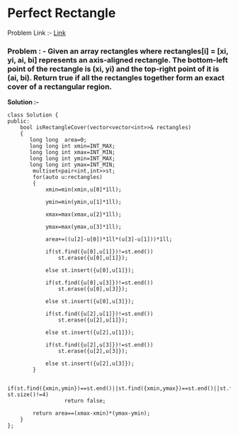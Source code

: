 # Perfect Rectangle

Problem Link :- [Link](https://leetcode.com/problems/perfect-rectangle/)

<h3>
Problem : - Given an array rectangles where rectangles[i] = [xi, yi, ai, bi] represents an axis-aligned rectangle. The bottom-left point of the rectangle is (xi, yi) and the top-right point of it is (ai, bi).
Return true if all the rectangles together form an exact cover of a rectangular region.
</h3>



**Solution :-**

```
class Solution {
public:
    bool isRectangleCover(vector<vector<int>>& rectangles) 
    {
       long long  area=0;
       long long int xmin=INT_MAX;
       long long int xmax=INT_MIN;
       long long int ymin=INT_MAX;
       long long int ymax=INT_MIN;
        multiset<pair<int,int>>st;
        for(auto u:rectangles)
        {
            xmin=min(xmin,u[0]*1ll);
            
            ymin=min(ymin,u[1]*1ll);
            
            xmax=max(xmax,u[2]*1ll);
            
            ymax=max(ymax,u[3]*1ll);
            
            area+=((u[2]-u[0])*1ll*(u[3]-u[1]))*1ll;
            
            if(st.find({u[0],u[1]})!=st.end())
                st.erase({u[0],u[1]});  
                
            else st.insert({u[0],u[1]});  
        
            if(st.find({u[0],u[3]})!=st.end())
                st.erase({u[0],u[3]});  
                
            else st.insert({u[0],u[3]});
            
            if(st.find({u[2],u[1]})!=st.end())
                st.erase({u[2],u[1]});
                
            else st.insert({u[2],u[1]});
            
            if(st.find({u[2],u[3]})!=st.end())
                st.erase({u[2],u[3]});
                
            else st.insert({u[2],u[3]});
        }
       
        if(st.find({xmin,ymin})==st.end()||st.find({xmin,ymax})==st.end()||st.find({xmax,ymin})==st.end()||st.find({xmax,ymax})==st.end()|| st.size()!=4)
                  return false;  
                  
        return area==(xmax-xmin)*(ymax-ymin); 
    }
};


```
